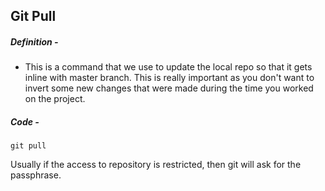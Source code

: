 
## Git Pull

##### Definition -

- This is a command that we use to update the local repo so that it gets inline with master branch. This is really important as you don't want to invert some new changes that were made during the time you worked on the project.

##### Code -

    git pull


Usually if the access to repository is restricted, then git will ask for the passphrase.